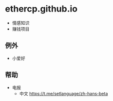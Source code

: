 # ethercp.github.io
- 情感知识
- 赚钱项目

## 例外
- 小爱好

## 帮助
- 电报
  - 中文 <https://t.me/setlanguage/zh-hans-beta>
